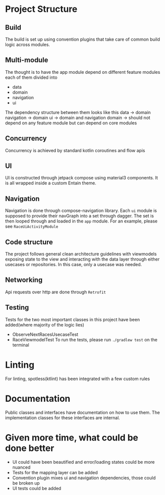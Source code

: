 # Project Structure

## Build

The build is set up using convention plugins that take care of common build logic across modules.

## Multi-module

The thought is to have the app module depend on different feature modules each of them divided into

- data
- domain
- navigation
- ui

The dependency structure between them looks like this
data -> domain
navigation -> domain
ui -> domain and navigation
domain -> should not depend on any feature module but can depend on core modules

## Concurrency

Concurrency is achieved by standard kotlin coroutines and flow apis

## UI

UI is constructed through jetpack compose using material3 components. It is all wrapped inside a
custom Entain theme.

## Navigation

Navigation is done through compose-navigation library. Each `ui` module is supposed to provide their
navGraph into a set through dagger. The set is then looped through and loaded in the `app` module.
For an example, please see `RaceUiActivityModule`

## Code structure

The project follows general clean architecture guidelines with viewmodels exposing state to the view
and interacting with the data layer through
either usecases or repositories. In this case, only a usecase was needed.

## Networking

Api requests over http are done through `Retrofit`

## Testing

Tests for the two most important classes in this project have been added(where majority of the logic
lies)

- ObserveNextRacesUsecaseTest
- RaceViewmodelTest
  To run the tests, please run `./gradlew test` on the terminal

# Linting

For linting, spotless(ktlint) has been integrated with a few custom rules

# Documentation

Public classes and interfaces have documentation on how to use them. The implementation classes for these
interfaces are internal.

# Given more time, what could be done better

- UI could have been beautified and error/loading states could be more nuanced
- Tests for the mapping layer can be added
- Convention plugin mixes ui and navigation dependencies, those could be broken up
- UI tests could be added
